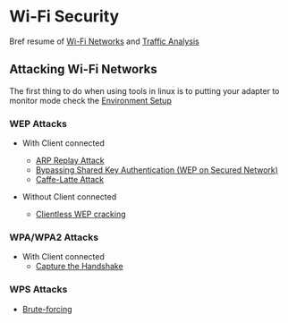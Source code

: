 # Wi-Fi Security
Bref resume of [Wi-Fi Networks](./Fundamentals/README.md) and [Traffic Analysis](./Fundamentals/Traffic%20Analysis.md)

## Attacking Wi-Fi Networks

The first thing to do when using tools in linux is to putting your adapter to monitor mode check the [Environment Setup](./Environment%20Setup.md)

### WEP Attacks
- With Client connected

    - [ARP Replay Attack](./Attacking%20Wi-Fi%20Networks/WEP/ARP%20Replay%20Attack.md)
    - [Bypassing Shared Key Authentication (WEP on Secured Network)](./Attacking%20Wi-Fi%20Networks/WEP/Bypassing%20Shared%20Key%20Authentication.md)
    - [Caffe-Latte Attack](./Attacking%20Wi-Fi%20Networks/WEP/Caffe-Latte%20Attack.md)

- Without Client connected
    - [Clientless WEP cracking](./Attacking%20Wi-Fi%20Networks/WEP/Clientless%20WEP%20cracking.md)
    
### WPA/WPA2 Attacks
- With Client connected
    - [Capture the Handshake](./Attacking%20Wi-Fi%20Networks/WPA%20and%20WPA2/Capture%20the%20Handshake.md)

### WPS Attacks
- [Brute-forcing](./Attacking%20Wi-Fi%20Networks/WPS/Brute-forcing.md)

